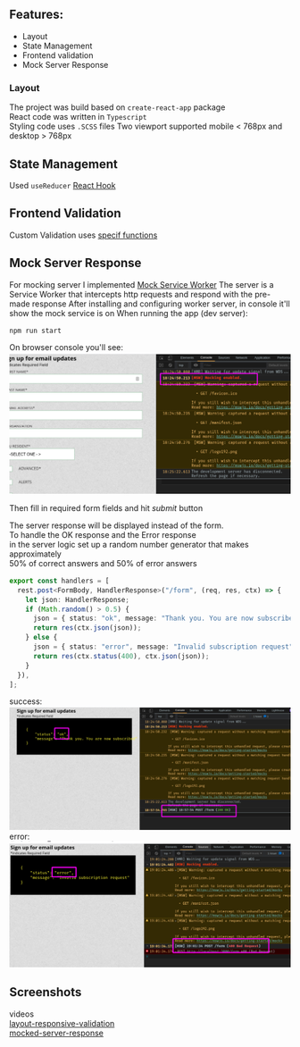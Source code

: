 ## Features:

- Layout
- State Management
- Frontend validation
- Mock Server Response

### Layout

The project was build based on `create-react-app` package  
React code was written in `Typescript`  
Styling code uses `.SCSS` files
Two viewport supported mobile < 768px and desktop > 768px

## State Management

Used `useReducer` [React Hook](https://reactjs.org/docs/hooks-reference.html#usereducer)

## Frontend Validation

Custom Validation uses [specif functions](src/utils/validation.ts)

## Mock Server Response

For mocking server I implemented [Mock Service Worker](https://mswjs.io/)
The server is a Service Worker that intercepts http requests
and respond with the pre-made response
After installing and configuring worker server, in console it'll show the
mock service is on
When running the app (dev server):

```bash
npm run start
```

On browser console you'll see:
![Mockin server enabled at runtime](screenshots/mocking-server-enabled-2021-08-19_18-53.png)

Then fill in required form fields and hit _submit_ button

The server response will be displayed instead of the form.  
To handle the OK response and the Error response  
in the server logic set up a random number generator that makes approximately  
50% of correct answers and 50% of error answers

```typescript
export const handlers = [
  rest.post<FormBody, HandlerResponse>("/form", (req, res, ctx) => {
    let json: HandlerResponse;
    if (Math.random() > 0.5) {
      json = { status: "ok", message: "Thank you. You are now subscribed" };
      return res(ctx.json(json));
    } else {
      json = { status: "error", message: "Invalid subscription request" };
      return res(ctx.status(400), ctx.json(json));
    }
  }),
];
```

success:
![success response](screenshots/response-ok-2021-08-19_18-58.png)
error:
![error response](screenshots/response-error-2021-08-19_19-02.png)

## Screenshots

videos  
[layout-responsive-validation](https://drive.google.com/file/d/1c6OkwniQEQ7B4UECuJyF2bD0pYm5Ja-A/view?usp=sharing)  
[mocked-server-response](https://drive.google.com/file/d/1ILtYzFdG83nki5RgM12baMnxd200olbB/view?usp=sharing)
